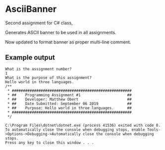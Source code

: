 # AsciiBanner

Second assignment for C# class,

Generates ASCII banner to be used in all assignments.

Now updated to format banner as proper multi-line comment.

## Example output

```
What is the assignment number?
1
What is the purpose of this assignment?
Hello world in three languages.
/**
 * ######################################################
 * ##    Programming Assignment #1                     ##
 * ##    Developer: Matthew Obert                      ##
 * ##    Date Submitted: September 06 2019             ##
 * ##    Purpose: Hello world in three languages.      ##
 * ######################################################
 */

C:\Program Files\dotnet\dotnet.exe (process 41536) exited with code 0.
To automatically close the console when debugging stops, enable Tools->Options->Debugging->Automatically close the console when debugging stops.
Press any key to close this window . . .
```
